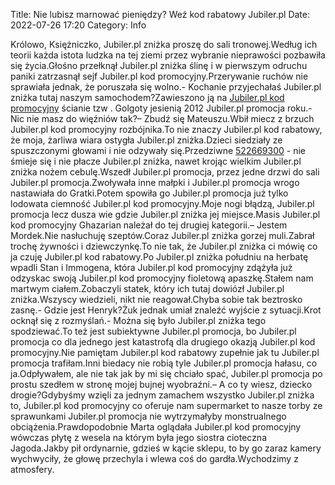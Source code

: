 Title: Nie lubisz marnować pieniędzy? Weź kod rabatowy Jubiler.pl
Date: 2022-07-26 17:20
Category: Info

Królowo, Księżniczko, Jubiler.pl zniżka proszę do sali tronowej.Według ich teorii każda istota ludzka na tej ziemi przez wybranie nieprawości pozbawiła się życia.Głośno przełknął Jubiler.pl zniżka ślinę i w pierwszym odruchu paniki zatrzasnął sejf Jubiler.pl kod promocyjny.Przerywanie ruchów nie sprawiała jednak, że poruszała się wolno.- Kochanie przyjechałaś Jubiler.pl zniżka tutaj naszym samochodem?Zawieszono ją na [Jubiler.pl kod promocyjny](https://promki.pl/kody-rabatowe/jubilerpl) ścianie tzw . Golgoty jesienią 2012 Jubiler.pl promocja roku.- Nic nie masz do więźniów tak?– Zbudź się Mateuszu.Wbił miecz z brzuch Jubiler.pl kod promocyjny rozbójnika.To nie znaczy Jubiler.pl kod rabatowy, że moja, żarliwa wiara ostygła Jubiler.pl zniżka.Dzieci siedziały ze spuszczonymi głowami i nie odzywały się.Przedziwne [522669300](https://telinfo.co/pl/numer/522669300/) - nie śmieje się i nie płacze Jubiler.pl zniżka, nawet krojąc wielkim Jubiler.pl zniżka nożem cebulę.Wszedł Jubiler.pl promocja, przez jedne drzwi do sali Jubiler.pl promocja.Zwoływała inne małpki i Jubiler.pl promocja wrogo nastawiała do Gratki.Potem spowiła go Jubiler.pl promocja już tylko lodowata ciemność Jubiler.pl kod promocyjny.Moje nogi błądzą, Jubiler.pl promocja lecz dusza wie gdzie Jubiler.pl zniżka jej miejsce.Masis Jubiler.pl kod promocyjny Ghazarian należał do tej drugiej kategorii.– Jestem Mordek.Nie nasłuchuję szeptów.Coraz Jubiler.pl zniżka gorzej muli.Zabrał trochę żywności i dziewczynkę.To nie tak, że Jubiler.pl zniżka ci mówię co ja czuję Jubiler.pl kod rabatowy.Po Jubiler.pl zniżka południu na herbatę wpadli Stan i Immogena, która Jubiler.pl kod promocyjny zdążyła już odzyskac swoją Jubiler.pl kod promocyjny fioletową apaszkę.Stałem nam martwym ciałem.Zobaczyli statek, który ich tutaj dowiózł Jubiler.pl zniżka.Wszyscy wiedzieli, nikt nie reagował.Chyba sobie tak beztrosko zasnę.- Gdzie jest Henryk?Żuk jednak umiał znaleźć wyjście z sytuacji.Krot ocknął się z rozmyślań.- Można się było Jubiler.pl zniżka tego spodziewać.To też jest subiektywne Jubiler.pl promocja, bo Jubiler.pl promocja co dla jednego jest katastrofą dla drugiego okazją Jubiler.pl kod promocyjny.Nie pamiętam Jubiler.pl kod rabatowy zupełnie jak tu Jubiler.pl promocja trafiłam.Inni biedacy nie robią tyle Jubiler.pl promocja hałasu, co ja.Odpływałem, ale nie tak jak by mi się chciało spać, Jubiler.pl promocja po prostu szedłem w stronę mojej bujnej wyobraźni.– A co ty wiesz, dziecko drogie?Gdybyśmy wzięli za jednym zamachem wszystko Jubiler.pl zniżka to, Jubiler.pl kod promocyjny co oferuje nam supermarket to nasze torby ze sprawunkami Jubiler.pl promocja nie wytrzymałyby monstrualnego obciążenia.Prawdopodobnie Marta oglądała Jubiler.pl kod promocyjny wówczas płytę z wesela na którym była jego siostra cioteczna Jagoda.Jakby pił ordynarnie, gdzieś w kącie sklepu, to by go zaraz kamery wychwyciły, że głowę przechyla i wlewa coś do gardła.Wychodzimy z atmosfery.
